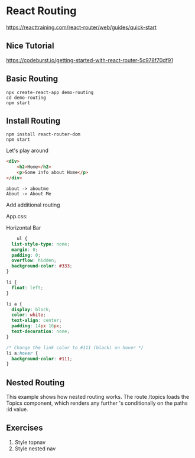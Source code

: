 # React Routing

https://reacttraining.com/react-router/web/guides/quick-start

## Nice Tutorial

https://codeburst.io/getting-started-with-react-router-5c978f70df91

## Basic Routing

    npx create-react-app demo-routing
    cd demo-routing
    npm start

## Install Routing

    npm install react-router-dom
    npm start

Let's play around

```html
<div>
    <h2>Home</h2>
    <p>Some info about Home</p>
</div>
```

    about -> aboutme
    About -> About Me

Add additional routing

App.css:

Horizontal Bar 

```css
    ul {
  list-style-type: none;
  margin: 0;
  padding: 0;
  overflow: hidden;
  background-color: #333;
}

li {
  float: left;
}

li a {
  display: block;
  color: white;
  text-align: center;
  padding: 14px 16px;
  text-decoration: none;
}

/* Change the link color to #111 (black) on hover */
li a:hover {
  background-color: #111;
}
```

## Nested Routing

This example shows how nested routing works. The route /topics loads the Topics component, which renders any further <Route>'s conditionally on the paths :id value.


## Exercises 

1. Style topnav
2. Style nested nav
